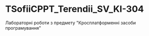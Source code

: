 # TSofiiCPPT_Terendii_SV_KI-304
Лабораторні роботи з предмету "Кросплатформенні засоби програмування"
